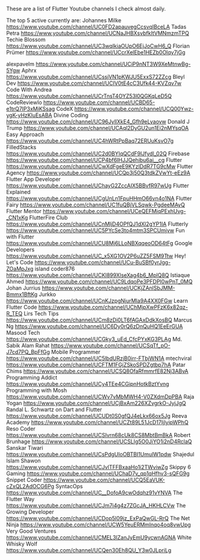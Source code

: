 These are a list of Flutter Youtube channels I check almost daily.

The top 5 active currently are:
Johannes Milke	https://www.youtube.com/channel/UC0FD2apauvegCcsvqIBceLA
Tadas Petra	https://www.youtube.com/channel/UCNaJHBXsvbfkItVMNmzmTPQ
Techie Blossom	https://www.youtube.com/channel/UC3wqIkiaOUpO6EjJoCwH6_Q
Florian Prümer	https://www.youtube.com/channel/UCcrXelEbe1HEZb0Olqy7jGg



alexpavelm	https://www.youtube.com/channel/UCiP9nNT3W9XeMtnwBg-5Ygw
Aphrx	https://www.youtube.com/channel/UCssjVN1pKWJU5ExxS72ZZcg
Bleyl Dev	https://www.youtube.com/channel/UCIV0tE4cC3Ufk44-KVZqv7w
Code With Andrea	https://www.youtube.com/channel/UCrTnsT4OYZ53l0QGKqLeD5Q
CodeReviewIo	https://www.youtube.com/channel/UCBD65-e1trQ7IP3xMiKSsag
CodeX	https://www.youtube.com/channel/UCQ00Ywz-ygK-yHzKluEsABA
Divine Coding	https://www.youtube.com/channel/UC96JyllXkE4_Gfh9eLyaovw
Donald J Trump	https://www.youtube.com/channel/UCAql2DyGU2un1Ei2nMYsqOA
Easy Approach	https://www.youtube.com/channel/UC4hWRtPpBaq72ERUuKsvO7g
FilledStacks	https://www.youtube.com/channel/UC2d0BYlqQCdF9lJfydl_02Q
Firebase	https://www.youtube.com/channel/UCP4bf6IHJJQehibu6ai__cg
Flutter	https://www.youtube.com/channel/UCwXdFgeE9KYzlDdR7TG9cMw
Flutter Agency	https://www.youtube.com/channel/UCQp3j50Q3tdkZVwYt-eEz9A
Flutter App Developer	https://www.youtube.com/channel/UChayG2ZccAIX5BBvfR97wUg
Flutter Explained	https://www.youtube.com/channel/UCgUnLn1FpuHHmO66vn4o1NA
Flutter Fairy	https://www.youtube.com/channel/UC1fuQBjVLSqwk-PgdeeMAyQ
Flutter Mentor	https://www.youtube.com/channel/UCeQEFMiqPExhUvg-_CN1xKg
FlutterFire Club	https://www.youtube.com/channel/UCnMljD4OPfQJ1dXl2gYP1IA
Flutterly	https://www.youtube.com/channel/UC5PYcSe3to4mtm3SPCUmjvw
Fun with Flutter	https://www.youtube.com/channel/UCU8Mj6LLoNBXqqeoOD64tFg
Google Developers	https://www.youtube.com/channel/UC_x5XG1OV2P6uZZ5FSM9Ttw
Hey! Let's Code	https://www.youtube.com/channel/UCu-BuSBf0yrJgg-ZOaMpJxg
island coder876	https://www.youtube.com/channel/UCKl899XlseXag4b6_MplQ8Q
Istiaque Ahmed	https://www.youtube.com/channel/UC9LdqoPe3PFDPI0wPnT_0MQ
Johan Jurrius	https://www.youtube.com/channel/UCKjZAnlSbJMM-Bmmx1BftKg
Jurkko	https://www.youtube.com/channel/UCnKJzpgNjurMIa9A4XX0FGw
Learn Flutter Code	https://www.youtube.com/channel/UChMjpXwPFzK6x82qz-R_TEQ
Lirs Tech Tips	https://www.youtube.com/channel/UCm8zDi0LT6fAGAxDdkXosBQ
Marcus Ng	https://www.youtube.com/channel/UC6Dy0rQ6zDnQuHQ1EeErGUA
Masood Tech	https://www.youtube.com/channel/UCGky3_uEd_CfcPYxKG3PLAg
Md. Sabik Alam Rahat	https://www.youtube.com/channel/UCSqTf_pO-J7cd7PQ_BpFfGg
Mobile Programmer	https://www.youtube.com/channel/UC5lbdURzjB0irr-FTbjWN1A
mtechviral	https://www.youtube.com/channel/UCFTM1FGjZSkoSPDZgtbp7hA
Patar Chims	https://www.youtube.com/channel/UCSQ8OfaRfmmrfE82Nj3ABvA
Programming Addict	https://www.youtube.com/channel/UCy4TEe4CGipnHotkBztYvng
Programming with Mosh	https://www.youtube.com/channel/UCWv7vMbMWH4-V0ZXdmDpPBA
Raja Yogan	https://www.youtube.com/channel/UCjBxAm226XZvgrkO-JyjJgQ
Randal L. Schwartz on Dart and Flutter	https://www.youtube.com/channel/UCUDt0S0gfQJ4eLkx66ox5Jg
Reeva Academy	https://www.youtube.com/channel/UCZt89L51JcD17IjIyipWPhQ
Reso Coder	https://www.youtube.com/channel/UCSIvrn68cUk8CS8MbtBmBkA
Robert Brunhage	https://www.youtube.com/channel/UCSLIg5O0JiYO1i2nD4RclaQ
Sanskar Tiwari	https://www.youtube.com/channel/UCsPdgUIoOBTBI1UmulW1pdw
Shajedul Islam Shawon	https://www.youtube.com/channel/UCJvlTFFBxaaHo1i2TWviwZg
Skippy 6 Gaming	https://www.youtube.com/channel/UChaD7v_qp1qHfhv3-sQFG9g
Snippet Coder	https://www.youtube.com/channel/UCQ5EaVUK-cZxQL2AdOCG6Pg
SyntacOps	https://www.youtube.com/channel/UC__DofoA9cwOdqhz91vYNVA
The Flutter Way	https://www.youtube.com/channel/UCJm7i4g4z7ZGcJA_HKHLCVw
The Growing Developer	https://www.youtube.com/channel/UCDop5l09jz_ExPaQwGL-RrQ
The Net Ninja	https://www.youtube.com/channel/UCW5YeuERMmlnqo4oq8vwUpg
Very Good Ventures	https://www.youtube.com/channel/UCMEL3IZanJyEmU9ycwnAGNA
White Whisky Wolf	https://www.youtube.com/channel/UCQen30Eh8QU_Y3w0JLpriLg
